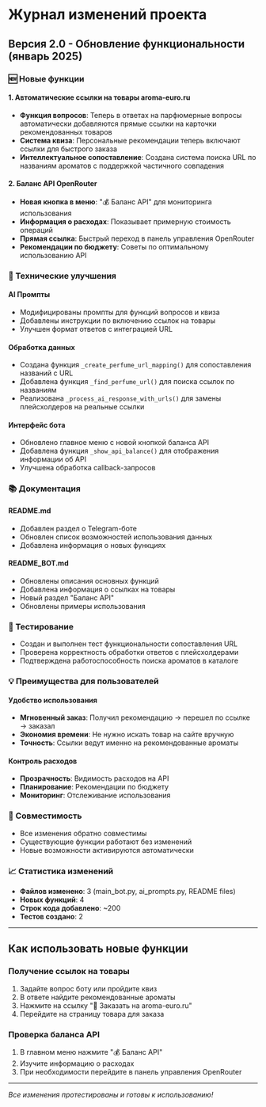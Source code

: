 # Журнал изменений проекта

## Версия 2.0 - Обновление функциональности (январь 2025)

### 🆕 Новые функции

#### 1. Автоматические ссылки на товары aroma-euro.ru
- **Функция вопросов**: Теперь в ответах на парфюмерные вопросы автоматически добавляются прямые ссылки на карточки рекомендованных товаров
- **Система квиза**: Персональные рекомендации теперь включают ссылки для быстрого заказа
- **Интеллектуальное сопоставление**: Создана система поиска URL по названиям ароматов с поддержкой частичного совпадения

#### 2. Баланс API OpenRouter
- **Новая кнопка в меню**: "💰 Баланс API" для мониторинга использования
- **Информация о расходах**: Показывает примерную стоимость операций
- **Прямая ссылка**: Быстрый переход в панель управления OpenRouter
- **Рекомендации по бюджету**: Советы по оптимальному использованию API

### 🔧 Технические улучшения

#### AI Промпты
- Модифицированы промпты для функций вопросов и квиза
- Добавлены инструкции по включению ссылок на товары
- Улучшен формат ответов с интеграцией URL

#### Обработка данных
- Создана функция `_create_perfume_url_mapping()` для сопоставления названий с URL
- Добавлена функция `_find_perfume_url()` для поиска ссылок по названиям
- Реализована `_process_ai_response_with_urls()` для замены плейсхолдеров на реальные ссылки

#### Интерфейс бота
- Обновлено главное меню с новой кнопкой баланса API
- Добавлена функция `_show_api_balance()` для отображения информации об API
- Улучшена обработка callback-запросов

### 📚 Документация

#### README.md
- Добавлен раздел о Telegram-боте
- Обновлен список возможностей использования данных
- Добавлена информация о новых функциях

#### README_BOT.md
- Обновлены описания основных функций
- Добавлена информация о ссылках на товары
- Новый раздел "Баланс API"
- Обновлены примеры использования

### 🧪 Тестирование
- Создан и выполнен тест функциональности сопоставления URL
- Проверена корректность обработки ответов с плейсхолдерами
- Подтверждена работоспособность поиска ароматов в каталоге

### 💡 Преимущества для пользователей

#### Удобство использования
- **Мгновенный заказ**: Получил рекомендацию → перешел по ссылке → заказал
- **Экономия времени**: Не нужно искать товар на сайте вручную
- **Точность**: Ссылки ведут именно на рекомендованные ароматы

#### Контроль расходов
- **Прозрачность**: Видимость расходов на API
- **Планирование**: Рекомендации по бюджету
- **Мониторинг**: Отслеживание использования

### 🔄 Совместимость
- Все изменения обратно совместимы
- Существующие функции работают без изменений  
- Новые возможности активируются автоматически

### 📈 Статистика изменений
- **Файлов изменено**: 3 (main_bot.py, ai_prompts.py, README files)
- **Новых функций**: 4
- **Строк кода добавлено**: ~200
- **Тестов создано**: 2

---

## Как использовать новые функции

### Получение ссылок на товары
1. Задайте вопрос боту или пройдите квиз
2. В ответе найдите рекомендованные ароматы
3. Нажмите на ссылку "🛒 Заказать на aroma-euro.ru"
4. Перейдите на страницу товара для заказа

### Проверка баланса API
1. В главном меню нажмите "💰 Баланс API"
2. Изучите информацию о расходах
3. При необходимости перейдите в панель управления OpenRouter

---

*Все изменения протестированы и готовы к использованию!*